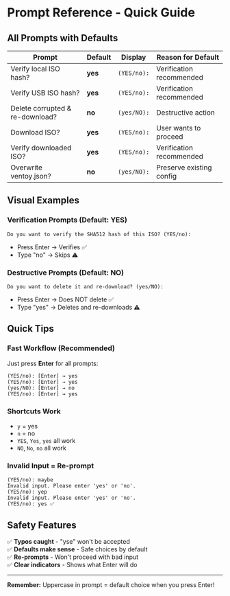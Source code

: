 # Prompt Reference - Quick Guide

## All Prompts with Defaults

| Prompt | Default | Display | Reason for Default |
|--------|---------|---------|-------------------|
| Verify local ISO hash? | **yes** | `(YES/no):` | Verification recommended |
| Verify USB ISO hash? | **yes** | `(YES/no):` | Verification recommended |
| Delete corrupted & re-download? | **no** | `(yes/NO):` | Destructive action |
| Download ISO? | **yes** | `(YES/no):` | User wants to proceed |
| Verify downloaded ISO? | **yes** | `(YES/no):` | Verification recommended |
| Overwrite ventoy.json? | **no** | `(yes/NO):` | Preserve existing config |

## Visual Examples

### Verification Prompts (Default: YES)
```
Do you want to verify the SHA512 hash of this ISO? (YES/no): 
```
- Press Enter → Verifies ✅
- Type "no" → Skips ⚠️

### Destructive Prompts (Default: NO)
```
Do you want to delete it and re-download? (yes/NO): 
```
- Press Enter → Does NOT delete ✅
- Type "yes" → Deletes and re-downloads ⚠️

## Quick Tips

### Fast Workflow (Recommended)
Just press **Enter** for all prompts:
```
(YES/no): [Enter] → yes
(YES/no): [Enter] → yes  
(yes/NO): [Enter] → no
(YES/no): [Enter] → yes
```

### Shortcuts Work
- `y` = yes
- `n` = no
- `YES`, `Yes`, `yes` all work
- `NO`, `No`, `no` all work

### Invalid Input = Re-prompt
```
(YES/no): maybe
Invalid input. Please enter 'yes' or 'no'.
(YES/no): yep
Invalid input. Please enter 'yes' or 'no'.
(YES/no): yes ✅
```

## Safety Features

✅ **Typos caught** - "yse" won't be accepted  
✅ **Defaults make sense** - Safe choices by default  
✅ **Re-prompts** - Won't proceed with bad input  
✅ **Clear indicators** - Shows what Enter will do  

---

**Remember:** Uppercase in prompt = default choice when you press Enter!
